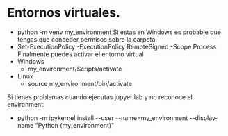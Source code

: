 # Entornos virtuales.
- python -m venv my_environment
Si estas en Windows es probable que tengas que conceder permisos sobre la carpeta.
- Set-ExecutionPolicy -ExecutionPolicy RemoteSigned -Scope Process
Finalmente puedes activar el entorno virtual
- Windows
    - my_environment/Scripts/activate
- Linux
    - source my_environment/bin/activate

Si tienes problemas cuando ejecutas jupyer lab y no reconoce el environment:
- python -m ipykernel install --user --name=my_environment --display-name "Python (my_environment)"
